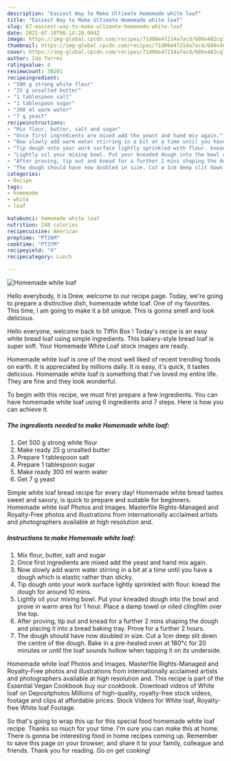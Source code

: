 ```yaml
---
description: "Easiest Way to Make Ultimate Homemade white loaf"
title: "Easiest Way to Make Ultimate Homemade white loaf"
slug: 67-easiest-way-to-make-ultimate-homemade-white-loaf
date: 2021-07-10T06:14:20.994Z
image: https://img-global.cpcdn.com/recipes/71d00e47214a7acd/680x482cq70/homemade-white-loaf-recipe-main-photo.jpg
thumbnail: https://img-global.cpcdn.com/recipes/71d00e47214a7acd/680x482cq70/homemade-white-loaf-recipe-main-photo.jpg
cover: https://img-global.cpcdn.com/recipes/71d00e47214a7acd/680x482cq70/homemade-white-loaf-recipe-main-photo.jpg
author: Ida Torres
ratingvalue: 4
reviewcount: 30201
recipeingredient:
- "500 g strong white flour"
- "25 g unsalted butter"
- "1 tablespoon salt"
- "1 tablespoon sugar"
- "300 ml warm water"
- "7 g yeast"
recipeinstructions:
- "Mix flour, butter, salt and sugar"
- "Once first ingredients are mixed add the yeast and hand mix again."
- "Now slowly add warm water stirring in a bit at a time until you have a dough which is elastic rather than sticky."
- "Tip dough onto your work surface lightly sprinkled with flour. knead the dough for around 10 mins."
- "Lightly oil your mixing bowl. Put your kneaded dough into the bowl and prove in warm area for 1 hour. Place a damp towel or oiled clingfilm over the top."
- "After proving, tip out and knead for a further 2 mins shaping the dough and placing it into a bread baking tray. Prove for a further 2 hours."
- "The dough should have now doubled in size. Cut a 1cm deep slit down the centre of the dough. Bake in a pre-heated oven at 180°c for 20 minutes or until the loaf sounds hollow when tapping it on its underside."
categories:
- Recipe
tags:
- homemade
- white
- loaf

katakunci: homemade white loaf 
nutrition: 248 calories
recipecuisine: American
preptime: "PT26M"
cooktime: "PT37M"
recipeyield: "4"
recipecategory: Lunch

---
```



![Homemade white loaf](https://img-global.cpcdn.com/recipes/71d00e47214a7acd/680x482cq70/homemade-white-loaf-recipe-main-photo.jpg)

Hello everybody, it is Drew, welcome to our recipe page. Today, we're going to prepare a distinctive dish, homemade white loaf. One of my favorites. This time, I am going to make it a bit unique. This is gonna smell and look delicious.

Hello everyone, welcome back to Tiffin Box ! Today&#39;s recipe is an easy white bread loaf using simple ingredients. This bakery-style bread loaf is super soft. Your Homemade White Loaf stock images are ready.

Homemade white loaf is one of the most well liked of recent trending foods on earth. It is appreciated by millions daily. It is easy, it's quick, it tastes delicious. Homemade white loaf is something that I've loved my entire life. They are fine and they look wonderful.


To begin with this recipe, we must first prepare a few ingredients. You can have homemade white loaf using 6 ingredients and 7 steps. Here is how you can achieve it.

<!--inarticleads1-->

##### The ingredients needed to make Homemade white loaf:

1. Get 500 g strong white flour
1. Make ready 25 g unsalted butter
1. Prepare 1 tablespoon salt
1. Prepare 1 tablespoon sugar
1. Make ready 300 ml warm water
1. Get 7 g yeast


Simple white loaf bread recipe for every day! Homemade white bread tastes sweet and savory, is quick to prepare and suitable for beginners. Homemade white loaf Photos and Images. Masterfile Rights-Managed and Royalty-Free photos and illustrations from internationally acclaimed artists and photographers available at high resolution and. 

<!--inarticleads2-->

##### Instructions to make Homemade white loaf:

1. Mix flour, butter, salt and sugar
1. Once first ingredients are mixed add the yeast and hand mix again.
1. Now slowly add warm water stirring in a bit at a time until you have a dough which is elastic rather than sticky.
1. Tip dough onto your work surface lightly sprinkled with flour. knead the dough for around 10 mins.
1. Lightly oil your mixing bowl. Put your kneaded dough into the bowl and prove in warm area for 1 hour. Place a damp towel or oiled clingfilm over the top.
1. After proving, tip out and knead for a further 2 mins shaping the dough and placing it into a bread baking tray. Prove for a further 2 hours.
1. The dough should have now doubled in size. Cut a 1cm deep slit down the centre of the dough. Bake in a pre-heated oven at 180°c for 20 minutes or until the loaf sounds hollow when tapping it on its underside.


Homemade white loaf Photos and Images. Masterfile Rights-Managed and Royalty-Free photos and illustrations from internationally acclaimed artists and photographers available at high resolution and. This recipe is part of the Essential Vegan Cookbook buy our cookbook. Download videos of White loaf on Depositphotos Millions of high-quality, royalty-free stock videos, footage and clips at affordable prices. Stock Videos for White loaf, Royalty-free White loaf Footage. 

So that's going to wrap this up for this special food homemade white loaf recipe. Thanks so much for your time. I'm sure you can make this at home. There is gonna be interesting food in home recipes coming up. Remember to save this page on your browser, and share it to your family, colleague and friends. Thank you for reading. Go on get cooking!

